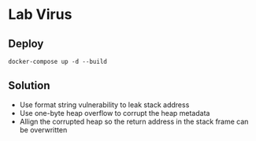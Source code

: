 # Lab Virus

## Deploy

```
docker-compose up -d --build
```

## Solution

- Use format string vulnerability to leak stack address
- Use one-byte heap overflow to corrupt the heap metadata
- Allign the corrupted heap so the return address in the stack frame can be overwritten
